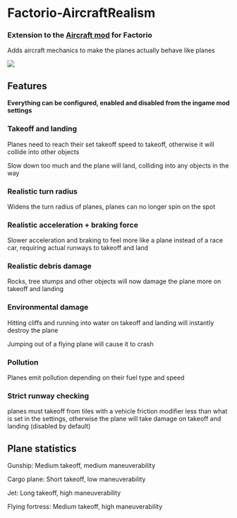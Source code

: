 # Factorio-AircraftRealism

### Extension to the [Aircraft mod](https://github.com/Stifling-Bossness/Aircraft) for Factorio

Adds aircraft mechanics to make the planes actually behave like planes

![](https://i.imgur.com/OxrNLcX.png)

## Features

**Everything can be configured, enabled and disabled from the ingame mod settings**

### Takeoff and landing

Planes need to reach their set takeoff speed to takeoff, otherwise it will collide into other objects

Slow down too much and the plane will land, colliding into any objects in the way

### Realistic turn radius

Widens the turn radius of planes, planes can no longer spin on the spot

### Realistic acceleration + braking force

Slower acceleration and braking to feel more like a plane instead of a race car, requiring actual runways to takeoff and land

### Realistic debris damage

Rocks, tree stumps and other objects will now damage the plane more on takeoff and landing

### Environmental damage

Hitting cliffs and running into water on takeoff and landing will instantly destroy the plane

Jumping out of a flying plane will cause it to crash

### Pollution

Planes emit pollution depending on their fuel type and speed

### Strict runway checking

planes must takeoff from tiles with a vehicle friction modifier less than what is set in the settings, otherwise the plane will take damage on takeoff and landing (disabled by default)

## Plane statistics

Gunship: Medium takeoff, medium maneuverability

Cargo plane: Short takeoff, low maneuverability

Jet: Long takeoff, high maneuverability

Flying fortress: Medium takeoff, high maneuverability
